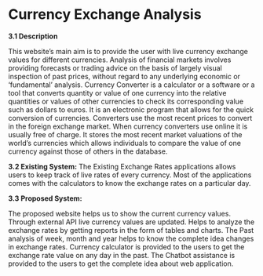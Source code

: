 # Currency Exchange Analysis
**3.1 Description** 
 
 This website’s main aim is to provide the user with live currency exchange values 
for different currencies. Analysis of financial markets involves providing forecasts or 
trading advice on the basis of largely visual inspection of past prices, without regard to 
any underlying economic or ‘fundamental’ analysis. Currency Converter is a calculator or 
a software or a tool that converts quantity or value of one currency into the relative 
quantities or values of other currencies to check its corresponding value such as dollars to 
euros. It is an electronic program that allows for the quick conversion of currencies. 
Converters use the most recent prices to convert in the foreign exchange market. When 
currency converters use online it is usually free of charge. It stores the most recent market 
valuations of the world’s currencies which allows individuals to compare the value of one 
currency against those of others in the database.


**3.2 Existing System:**
The Existing Exchange Rates applications allows users to keep track of live rates of every 
currency. Most of the applications comes with the calculators to know the exchange rates 
on a particular day. 

**3.3 Proposed System:** 

The proposed website helps us to show the current currency values. 
Through external API live currency values are updated. 
Helps to analyze the exchange rates by getting reports in the form of tables and charts. 
The Past analysis of week, month and year helps to know the complete idea changes in 
exchange rates. Currency calculator is provided to the users to get the exchange rate 
value on any day in the past. The Chatbot assistance is provided to the users to get the 
complete idea about web application.
